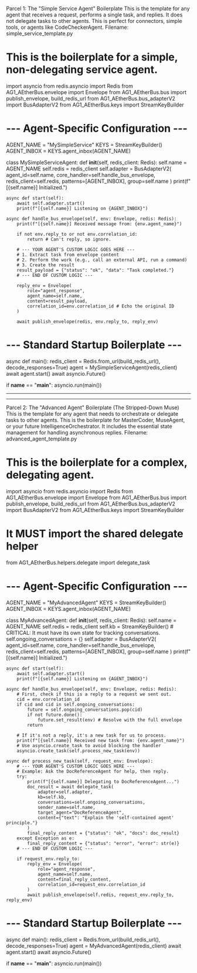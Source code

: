 Parcel 1: The "Simple Service Agent" Boilerplate
This is the template for any agent that receives a request, performs a single task, and replies. It does not delegate tasks to other agents. This is perfect for connectors, simple tools, or agents like CodeCheckerAgent.
Filename: simple_service_template.py

# This is the boilerplate for a simple, non-delegating service agent.
import asyncio
from redis.asyncio import Redis
from AG1_AEtherBus.envelope import Envelope
from AG1_AEtherBus.bus import publish_envelope, build_redis_url
from AG1_AEtherBus.bus_adapterV2 import BusAdapterV2
from AG1_AEtherBus.keys import StreamKeyBuilder

# --- Agent-Specific Configuration ---
AGENT_NAME = "MySimpleService"
KEYS = StreamKeyBuilder()
AGENT_INBOX = KEYS.agent_inbox(AGENT_NAME)

class MySimpleServiceAgent:
    def __init__(self, redis_client: Redis):
        self.name = AGENT_NAME
        self.redis = redis_client
        self.adapter = BusAdapterV2(
            agent_id=self.name,
            core_handler=self.handle_bus_envelope,
            redis_client=self.redis,
            patterns=[AGENT_INBOX],
            group=self.name
        )
        print(f"[{self.name}] Initialized.")

    async def start(self):
        await self.adapter.start()
        print(f"[{self.name}] Listening on {AGENT_INBOX}")

    async def handle_bus_envelope(self, env: Envelope, redis: Redis):
        print(f"[{self.name}] Received message from: {env.agent_name}")
        
        if not env.reply_to or not env.correlation_id:
            return # Can't reply, so ignore.

        # --- YOUR AGENT'S CUSTOM LOGIC GOES HERE ---
        # 1. Extract task from envelope content
        # 2. Perform the work (e.g., call an external API, run a command)
        # 3. Create the result
        result_payload = {"status": "ok", "data": "Task completed."}
        # --- END OF CUSTOM LOGIC ---

        reply_env = Envelope(
            role="agent_response",
            agent_name=self.name,
            content=result_payload,
            correlation_id=env.correlation_id # Echo the original ID
        )
        
        await publish_envelope(redis, env.reply_to, reply_env)

# --- Standard Startup Boilerplate ---
async def main():
    redis_client = Redis.from_url(build_redis_url(), decode_responses=True)
    agent = MySimpleServiceAgent(redis_client)
    await agent.start()
    await asyncio.Future()

if __name__ == "__main__":
    asyncio.run(main())
 

 
------------------------------------------------------------------------------------------------------
------------------------------------------------------------------------------------------------------
Parcel 2: The "Advanced Agent" Boilerplate (The Stripped-Down Muse)
This is the template for any agent that needs to orchestrate or delegate tasks to other agents. This is the boilerplate for MasterCoder, MuseAgent, or your future IntelligenceOrchestrator. It includes the essential state management for handling asynchronous replies.
Filename: advanced_agent_template.py

# This is the boilerplate for a complex, delegating agent.
import asyncio
from redis.asyncio import Redis
from AG1_AEtherBus.envelope import Envelope
from AG1_AEtherBus.bus import publish_envelope, build_redis_url
from AG1_AEtherBus.bus_adapterV2 import BusAdapterV2
from AG1_AEtherBus.keys import StreamKeyBuilder
# It MUST import the shared delegate helper
from AG1_AEtherBus.helpers.delegate import delegate_task

# --- Agent-Specific Configuration ---
AGENT_NAME = "MyAdvancedAgent"
KEYS = StreamKeyBuilder()
AGENT_INBOX = KEYS.agent_inbox(AGENT_NAME)

class MyAdvancedAgent:
    def __init__(self, redis_client: Redis):
        self.name = AGENT_NAME
        self.redis = redis_client
        self.kb = StreamKeyBuilder()
        # CRITICAL: It must have its own state for tracking conversations.
        self.ongoing_conversations = {}
        self.adapter = BusAdapterV2(
            agent_id=self.name,
            core_handler=self.handle_bus_envelope,
            redis_client=self.redis,
            patterns=[AGENT_INBOX],
            group=self.name
        )
        print(f"[{self.name}] Initialized.")

    async def start(self):
        await self.adapter.start()
        print(f"[{self.name}] Listening on {AGENT_INBOX}")

    async def handle_bus_envelope(self, env: Envelope, redis: Redis):
        # First, check if this is a reply to a request we sent out.
        cid = env.correlation_id
        if cid and cid in self.ongoing_conversations:
            future = self.ongoing_conversations.pop(cid)
            if not future.done():
                future.set_result(env) # Resolve with the full envelope
            return

        # If it's not a reply, it's a new task for us to process.
        print(f"[{self.name}] Received new task from: {env.agent_name}")
        # Use asyncio.create_task to avoid blocking the handler
        asyncio.create_task(self.process_new_task(env))

    async def process_new_task(self, request_env: Envelope):
        # --- YOUR AGENT'S CUSTOM LOGIC GOES HERE ---
        # Example: Ask the DocReferenceAgent for help, then reply.
        try:
            print(f"[{self.name}] Delegating to DocReferenceAgent...")
            doc_result = await delegate_task(
                adapter=self.adapter,
                kb=self.kb,
                conversations=self.ongoing_conversations,
                sender_name=self.name,
                target_agent="DocReferenceAgent",
                content={"text": "Explain the 'self-contained agent' principle."}
            )
            final_reply_content = {"status": "ok", "docs": doc_result}
        except Exception as e:
            final_reply_content = {"status": "error", "error": str(e)}
        # --- END OF CUSTOM LOGIC ---

        if request_env.reply_to:
            reply_env = Envelope(
                role="agent_response",
                agent_name=self.name,
                content=final_reply_content,
                correlation_id=request_env.correlation_id
            )
            await publish_envelope(self.redis, request_env.reply_to, reply_env)

# --- Standard Startup Boilerplate ---
async def main():
    redis_client = Redis.from_url(build_redis_url(), decode_responses=True)
    agent = MyAdvancedAgent(redis_client)
    await agent.start()
    await asyncio.Future()

if __name__ == "__main__":
    asyncio.run(main())